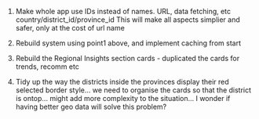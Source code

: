 1. Make whole app use IDs instead of names. URL, data fetching, etc
   country/district_id/province_id
   This will make all aspects simplier and safer, only at the cost of url name

2. Rebuild system using point1 above, and implement caching from start

3. Rebuild the Regional Insights section cards - duplicated the cards for trends, recomm etc

4. Tidy up the way the districts inside the provinces display their red selected border style... we need to organise the cards so that the district is ontop... might add more complexity to the situation... I wonder if having better geo data will solve this problem?

